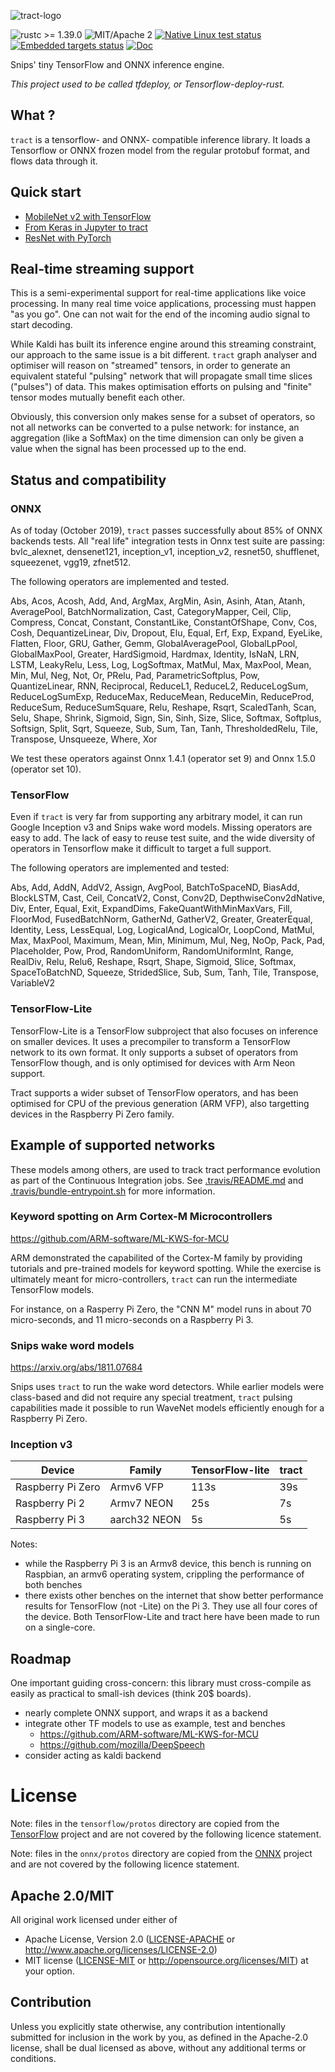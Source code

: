 ![tract-logo](assets/tract-logo/PNG/tract-horizontal-blue.png)

![rustc >= 1.39.0](https://img.shields.io/badge/rustc-%3E%3D1.39.0-brightgreen)
![MIT/Apache 2](https://img.shields.io/crates/l/tract)
[![Native Linux test status](https://github.com/snipsco/tract/workflows/Native%20Linux/badge.svg)](https://github.com/snipsco/tract/actions)
[![Embedded targets status](https://github.com/snipsco/tract/workflows/Embedded%20targets/badge.svg)](https://github.com/snipsco/tract/actions)
[![Doc](https://docs.rs/tract-core/badge.svg)](https://docs.rs/tract-core)

Snips' tiny TensorFlow and ONNX inference engine.

_This project used to be called tfdeploy, or Tensorflow-deploy-rust._

## What ?

`tract` is a tensorflow- and ONNX- compatible inference library. It loads a 
Tensorflow or ONNX frozen model from the regular protobuf format, and flows
data through it.

## Quick start

* [MobileNet v2 with TensorFlow](examples/tensorflow-mobilenet-v2)
* [From Keras in Jupyter to tract](examples/jupyter-keras-tract)
* [ResNet with PyTorch](examples/pytorch-resnet)

## Real-time streaming support

This is a semi-experimental support for real-time applications like voice
processing. In many real time voice applications, processing must happen "as you
go". One can not wait for the end of the incoming audio signal to start
decoding.

While Kaldi has built its inference engine around this streaming constraint,
our approach to the same issue is a bit different. `tract` graph analyser and
optimiser will reason on "streamed" tensors, in order to generate an equivalent
stateful "pulsing" network that will propagate small time slices ("pulses") of
data. This makes optimisation efforts on pulsing and "finite" tensor modes
mutually benefit each other.

Obviously, this conversion only makes sense for a subset of operators, so not
all networks can be converted to a pulse network: for instance, an aggregation
(like a SoftMax) on the time dimension can only be given a value when the
signal has been processed up to the end.

## Status and compatibility

### ONNX

As of today (October 2019), `tract` passes successfully about 85% of ONNX backends
tests. All "real life" integration tests in Onnx test suite are passing: 
bvlc_alexnet, densenet121, inception_v1, inception_v2, resnet50, shufflenet,
squeezenet, vgg19, zfnet512.

The following operators are implemented and tested.

Abs, Acos, Acosh, Add, And, ArgMax, ArgMin, Asin, Asinh, Atan, Atanh, AveragePool, BatchNormalization, Cast, CategoryMapper, Ceil, Clip, Compress, Concat, Constant, ConstantLike, ConstantOfShape, Conv, Cos, Cosh, DequantizeLinear, Div, Dropout, Elu, Equal, Erf, Exp, Expand, EyeLike, Flatten, Floor, GRU, Gather, Gemm, GlobalAveragePool, GlobalLpPool, GlobalMaxPool, Greater, HardSigmoid, Hardmax, Identity, IsNaN, LRN, LSTM, LeakyRelu, Less, Log, LogSoftmax, MatMul, Max, MaxPool, Mean, Min, Mul, Neg, Not, Or, PRelu, Pad, ParametricSoftplus, Pow, QuantizeLinear, RNN, Reciprocal, ReduceL1, ReduceL2, ReduceLogSum, ReduceLogSumExp, ReduceMax, ReduceMean, ReduceMin, ReduceProd, ReduceSum, ReduceSumSquare, Relu, Reshape, Rsqrt, ScaledTanh, Scan, Selu, Shape, Shrink, Sigmoid, Sign, Sin, Sinh, Size, Slice, Softmax, Softplus, Softsign, Split, Sqrt, Squeeze, Sub, Sum, Tan, Tanh, ThresholdedRelu, Tile, Transpose, Unsqueeze, Where, Xor

We test these operators against Onnx 1.4.1 (operator set 9) and Onnx 1.5.0
(operator set 10).

### TensorFlow

Even if `tract` is very far from supporting any arbitrary model, it can run
Google Inception v3 and Snips wake word models. Missing operators are easy
to add. The lack of easy to reuse test suite, and the wide diversity of 
operators in Tensorflow make it difficult to target a full support.

The following operators are implemented and tested:

Abs, Add, AddN, AddV2, Assign, AvgPool, BatchToSpaceND, BiasAdd, BlockLSTM, Cast, Ceil, ConcatV2, Const, Conv2D, DepthwiseConv2dNative, Div, Enter, Equal, Exit, ExpandDims, FakeQuantWithMinMaxVars, Fill, FloorMod, FusedBatchNorm, GatherNd, GatherV2, Greater, GreaterEqual, Identity, Less, LessEqual, Log, LogicalAnd, LogicalOr, LoopCond, MatMul, Max, MaxPool, Maximum, Mean, Min, Minimum, Mul, Neg, NoOp, Pack, Pad, Placeholder, Pow, Prod, RandomUniform, RandomUniformInt, Range, RealDiv, Relu, Relu6, Reshape, Rsqrt, Shape, Sigmoid, Slice, Softmax, SpaceToBatchND, Squeeze, StridedSlice, Sub, Sum, Tanh, Tile, Transpose, VariableV2

### TensorFlow-Lite

TensorFlow-Lite is a TensorFlow subproject that also focuses on inference on
smaller devices. It uses a precompiler to transform a TensorFlow network to
its own format. It only supports a subset of operators from TensorFlow though,
and is only optimised for devices with Arm Neon support.

Tract supports a wider subset of TensorFlow operators, and has been optimised
for CPU of the previous generation (ARM VFP), also targetting devices in the
Raspberry Pi Zero family.

## Example of supported networks

These models among others, are used to track tract performance evolution as
part of the Continuous Integration jobs. See [.travis/README.md](readme) and 
[.travis/bundle-entrypoint.sh](.travis/bundle-entrypoint.sh) for more
information.

### Keyword spotting on Arm Cortex-M Microcontrollers

https://github.com/ARM-software/ML-KWS-for-MCU

ARM demonstrated the capabilited of the Cortex-M family by providing
tutorials and pre-trained models for keyword spotting. While the exercise
is ultimately meant for micro-controllers, `tract` can run the intermediate
TensorFlow models.

For instance, on a Rasperry Pi Zero, the "CNN M" model runs in about 70
micro-seconds, and 11 micro-seconds on a Raspberry Pi 3.

### Snips wake word models

https://arxiv.org/abs/1811.07684

Snips uses `tract` to run the wake word detectors. While earlier models were
class-based and did not require any special treatment, `tract` pulsing
capabilities made it possible to run WaveNet models efficiently enough for a
Raspberry Pi Zero.

### Inception v3

|      Device         |      Family    |  TensorFlow-lite  |  tract  |
|---------------------|----------------|-------------------|---------|
|  Raspberry Pi Zero  |    Armv6 VFP   |        113s       |   39s   |
|  Raspberry Pi 2     |    Armv7 NEON  |         25s       |    7s   |
|  Raspberry Pi 3     |  aarch32 NEON  |          5s       |    5s   |

Notes:

 * while the Raspberry Pi 3 is an Armv8 device, this bench is running
     on Raspbian, an armv6 operating system, crippling the performance
     of both benches
 * there exists other benches on the internet that show better
     performance results for TensorFlow (not -Lite) on the Pi 3.
     They use all four cores of the device. Both TensorFlow-Lite and tract
     here have been made to run on a single-core.

## Roadmap

One important guiding cross-concern: this library must cross-compile as
easily as practical to small-ish devices (think 20$ boards).

* nearly complete ONNX support, and wraps it as a backend
* integrate other TF models to use as example, test and benches
    * https://github.com/ARM-software/ML-KWS-for-MCU
    * https://github.com/mozilla/DeepSpeech
* consider acting as kaldi backend

# License

Note: files in the `tensorflow/protos` directory are copied from the
[TensorFlow](https://github.com/tensorflow/tensorflow) project and are not
covered by the following licence statement.

Note: files in the `onnx/protos` directory are copied from the
[ONNX](https://github.com/onnx/onnx) project and are not
covered by the following licence statement.

## Apache 2.0/MIT

All original work licensed under either of
 * Apache License, Version 2.0 ([LICENSE-APACHE](LICENSE-APACHE) or http://www.apache.org/licenses/LICENSE-2.0)
 * MIT license ([LICENSE-MIT](LICENSE-MIT) or http://opensource.org/licenses/MIT)
at your option.

## Contribution

Unless you explicitly state otherwise, any contribution intentionally submitted
for inclusion in the work by you, as defined in the Apache-2.0 license, shall
be dual licensed as above, without any additional terms or conditions.
